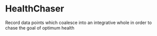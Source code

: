 # HealthChaser
Record data points which coalesce into an integrative whole in order to chase the goal of optimum health
